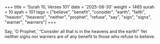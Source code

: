 +++
title = 'Surah 10, Verses 101'
date = '2025-08-30'
weight = 1465
surah = 10
ayah = 101
tags = ["believe", "benefit", "consider", "earth", "faith", "heaven", "heavens", "neither", "prophet", "refuse", "say", "sign", "signs", "warner", "warners"]
+++

Say, ˹O Prophet,˺ “Consider all that is in the heavens and the earth!” Yet neither signs nor warners are of any benefit to those who refuse to believe.